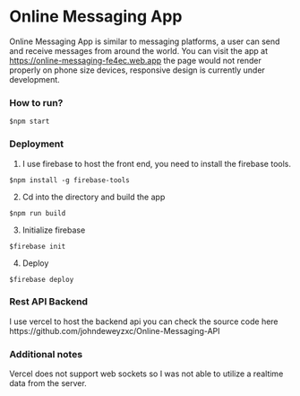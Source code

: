 <h1>Online Messaging App</h1>

Online Messaging App is similar to messaging platforms, a user can send and receive messages from around the world. You can visit the app at https://online-messaging-fe4ec.web.app the page would not render properly on phone size devices, responsive design is currently under development.

<h3>How to run?</h3>

```
$npm start
```

<h3>Deployment</h3>

1. I use firebase to host the front end, you need to install the firebase tools.

```
$npm install -g firebase-tools
```

2. Cd into the directory and build the app

```
$npm run build
```

3. Initialize firebase

```
$firebase init
```

4. Deploy

```
$firebase deploy
```

<h3>Rest API Backend</h3>
I use vercel to host the backend api you can check the source code here https://github.com/johndeweyzxc/Online-Messaging-API

<h3>Additional notes</h3>

Vercel does not support web sockets so I was not able to utilize a realtime data from the server.
